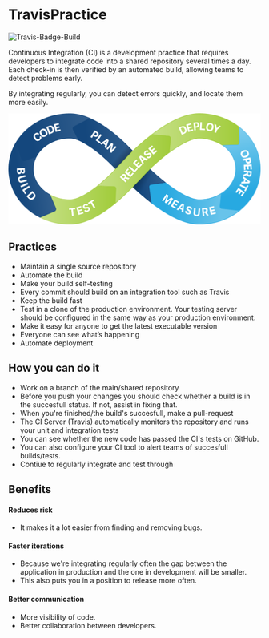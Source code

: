 # TravisPractice
![Travis-Badge-Build](https://travis-ci.org/Samatar26/TravisPractice.svg?branch=master)

Continuous Integration (CI) is a development practice that requires developers to integrate code into a shared repository several times a day. Each check-in is then verified by an automated build, allowing teams to detect problems early.

By integrating regularly, you can detect errors quickly, and locate them more easily.

![flow-diagram](./ci.png)
## Practices

- Maintain a single source repository
- Automate the build
- Make your build self-testing
- Every commit should build on an integration tool such as Travis
- Keep the build fast
- Test in a clone of the production environment. Your testing server should be configured in the same way as your production environment.
- Make it easy for anyone to get the latest executable version
- Everyone can see what’s happening
- Automate deployment

## How you can do it

- Work on a branch of the main/shared repository
- Before you push your changes you should check whether a build is in the succesfull status. If not, assist in fixing that.
- When you're finished/the build's succesfull, make a pull-request
- The CI Server (Travis) automatically monitors the repository and runs your unit and integration tests
- You can see whether the new code has passed the CI's tests on GitHub.
- You can also configure your CI tool to alert teams of succesfull builds/tests.
- Contiue to regularly integrate and test through


## Benefits

#### Reduces risk
- It makes it a lot easier from finding and removing bugs.

#### Faster iterations

- Because we're integrating regularly often the gap between the application in production and the one in development will be smaller.
- This also puts you in a position to release more often.
#### Better communication
- More visibility of code.
- Better collaboration between developers.
